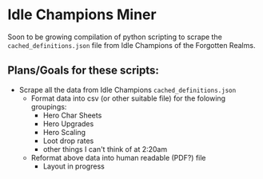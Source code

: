 # Idle Champions Miner

Soon to be growing compilation of python scripting to scrape the `cached_definitions.json` file from Idle Champions of the Forgotten Realms. 


## Plans/Goals for these scripts:
* Scrape all the data from Idle Champions `cached_definitions.json`
	* Format data into csv (or other suitable file) for the folowing groupings:
		* Hero Char Sheets
        * Hero Upgrades
        * Hero Scaling
        * Loot drop rates
        * other things I can't think of at 2:20am
	* Reformat above data into human readable (PDF?) file
		* Layout in progress
